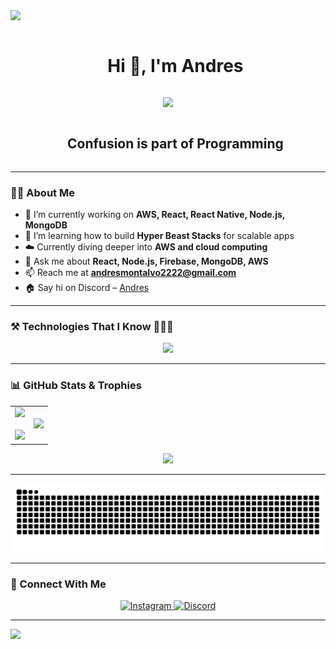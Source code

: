 <!-- 🌈 Header gradient -->
<img src="https://user-images.githubusercontent.com/73097560/115834477-dbab4500-a447-11eb-908a-139a6edaec5c.gif" />

<!-- 👋 Welcome Header -->
<div id="user-content-toc">
  <ul align="center">
    <summary><h1 style="display: inline-block">Hi 👋, I'm Andres</h1></summary>
  </ul>
</div>

<!-- Typing animation + GIF -->
<div align="center">
  <img src="https://readme-typing-svg.herokuapp.com/?font=Righteous&size=35&center=true&vCenter=true&width=500&height=70&duration=4000&lines=Welcome+to+my+GitHub+Profile!;I'm+a+Fullstack+Developer!" />
  <img align="right" height="170" style="max-width: 100%; height: auto;" " />
</div>

<!-- Motivational line -->
<div id="user-content-toc">
  <ul align="center">
    <summary><h2 style="display: inline-block">Confusion is part of Programming</h2></summary>
  </ul>
</div>

---

### 👨‍💻 About Me

- 🔭 I’m currently working on **AWS, React, React Native, Node.js, MongoDB**
- 🌱 I’m learning how to build **Hyper Beast Stacks** for scalable apps
- ☁️ Currently diving deeper into **AWS and cloud computing**
- 💬 Ask me about **React, Node.js, Firebase, MongoDB, AWS**
- 📫 Reach me at **andresmontalvo2222@gmail.com**
- 🏠 Say hi on Discord – [Andres](https://discordapp.com/users/1105995364764491837)

---

### ⚒️ Technologies That I Know 👨🏻‍💻

<p align="center">
  <a href="https://skillicons.dev">
    <img src="https://skillicons.dev/icons?i=git,aws,cpp,css,discord,docker,postgres,prisma,pug,dynamodb,express,figma,firebase,redis,github,html,java,js,linux,md,materialui,nginx,mongodb,mysql,nextjs,nodejs,postman,py,react,redux,tailwind,ts,vscode,kubernetes&perline=14" />
  </a>
</p>

---

### 📊 GitHub Stats & Trophies

<p align="center">
<table align="center">
<tr>
<td width="50%" align="center">
  
  <img src="https://github-readme-stats.vercel.app/api?username=mendoza727&theme=dark&show_icons=true&count_private=true" />
  <br/><br/>
  <img src="https://github-readme-streak-stats.herokuapp.com/?user=mendoza727&theme=dark&hide_border=false" />

</td>
<td width="50%" align="center">

  <img src="https://github-readme-stats.vercel.app/api/top-langs/?username=mendoza727&theme=dark&hide_border=false&no-bg=true&no-frame=true&langs_count=10" />

</td>
</tr>
</table>

<!-- Trophy -->
<div align="center">
  <img width="84%" src="https://github-profile-trophy.vercel.app/?username=mendoza727&theme=radical&row=1&column=7&margin-h=15&margin-w=5&no-bg=true" />
</div>
</p>

---
<div align="center">
  <img src="https://raw.githubusercontent.com/mendoza727/mendoza727/output/snake.svg" alt="Snake animation" />
</div>

---

### 🤝 Connect With Me

<p align="center">
  <a href="https://www.instagram.com/takisawa.montalvo/profilecard/?igsh=YzJyDF3c2VnYzl1" target="blank">
    <img src="https://user-images.githubusercontent.com/88904952/234981169-2dd1e58f-4b7e-468c-8213-034ba62156c3.png" alt="Instagram" height="50" width="50" />
  </a>
  <a href="https://discordapp.com/users/1105995364764491837" target="blank">
    <img src="https://user-images.githubusercontent.com/88904952/234982627-019fd336-6248-453c-9b05-97c13fd1d207.png" alt="Discord" height="50" width="50" />
  </a>
</p>

---


<!-- 🌈 Footer gradient -->
<img src="https://user-images.githubusercontent.com/73097560/115834477-dbab4500-a447-11eb-908a-139a6edaec5c.gif" />
